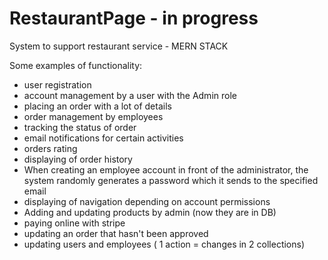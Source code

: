 # RestaurantPage - in progress
System to support restaurant service - MERN STACK

Some examples of functionality:
- user registration
- account management by a user with the Admin role
- placing an order with a lot of details
- order management by employees
- tracking the status of order
- email notifications for certain activities
- orders rating
- displaying of order history
- When creating an employee account in front of the administrator, the system randomly generates a password which it sends to the specified email
- displaying of navigation depending on account permissions
- Adding and updating products by admin (now they are in DB)
- paying online with stripe
- updating an order that hasn't been approved
- updating users and employees ( 1 action = changes in 2 collections)
